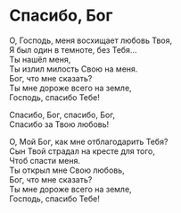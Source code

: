 # Спасибо, Бог
О, Господь, меня восхищает любовь Твоя,  
Я был один в темноте, без Тебя...  
Ты нашёл меня,  
Ты излил милость Свою на меня.  
Бог, что мне сказать?  
Ты мне дороже всего на земле,  
Господь, спасибо Тебe!  
  
Спасибо, Бог, спасибо, Бог,  
Спасибо за Твою любовь!  
  
О, Мой Бог, как мне отблагодарить Тебя?  
Сын Твой страдал на кресте для того,  
Чтоб спасти меня.  
Ты открыл мне Свою любовь,  
Бог, что мне сказать?  
Ты мне дороже всего на земле,  
Господь, спасибо Тебе!  
